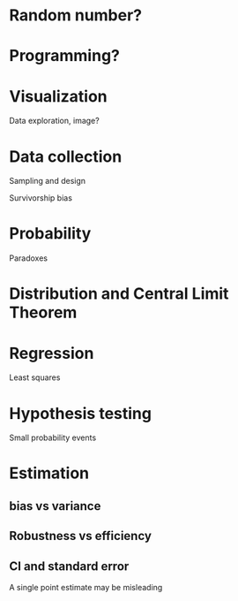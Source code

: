 # Random number?

# Programming?

# Visualization

Data exploration, image?

# Data collection

Sampling and design

Survivorship bias

# Probability

Paradoxes

# Distribution and Central Limit Theorem

# Regression

Least squares

# Hypothesis testing

Small probability events

# Estimation

## bias vs variance

## Robustness vs efficiency

## CI and standard error

A single point estimate may be misleading




